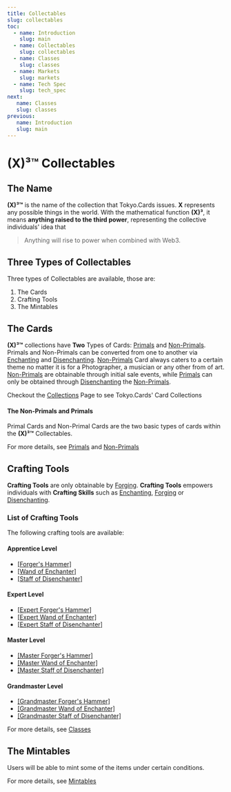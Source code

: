 ```yaml
---
title: Collectables
slug: collectables
toc:
  - name: Introduction
    slug: main 
  - name: Collectables 
    slug: collectables 
  - name: Classes 
    slug: classes 
  - name: Markets 
    slug: markets 
  - name: Tech Spec 
    slug: tech_spec 
next: 
   name: Classes 
   slug: classes 
previous: 
   name: Introduction 
   slug: main 
---
```


# __(X)³™__ Collectables

## The Name
__(X)³™__ is the name of the collection that Tokyo.Cards issues. __X__ represents any possible things in the world. With the mathematical function __(X)³__, it means __anything raised to the third power__, representing the collective individuals' idea that

> Anything will rise to power when combined with Web3.

## Three Types of Collectables
Three types of Collectables are available, those are:

1. The Cards
2. Crafting Tools 
3. The Mintables


## The Cards
__(X)³™__ collections have __Two__ Types of Cards: [Primals](/wiki/?slug=/collectables/primals&lang=en) and [Non-Primals](/wiki/?slug=/collectables/non_primals&lang=en). Primals and Non-Primals can be converted from one to another via [Enchanting](/wiki/?slug=classes&lang=en#enchanter) and [Disenchanting](/wiki/?slug=classes&lang=en#disenchanter). [Non-Primals](/wiki/?slug=/collectables/non_primals&lang=en) Card always caters to a certain theme no matter it is for a Photographer, a musician or any other from of art. [Non-Primals](/wiki/?slug=/collectables/non_primals&lang=en) are obtainable through initial sale events, while [Primals](/wiki/?slug=/collectables/primals&lang=en) can only be obtained through [Disenchanting](/wiki/?slug=classes&lang=en#disenchanter) the [Non-Primals](/wiki/?slug=/collectables/non_primals&lang=en).

Checkout the [Collections](/collections/?lang=en) Page to see Tokyo.Cards' Card Collections


#### The Non-Primals and Primals
Primal Cards and Non-Primal Cards are the two basic types of cards within the __(X)³™__ Collectables.

For more details, see [Primals](/wiki/?slug=/collectables/primals&lang=en) and [Non-Primals](/wiki/?slug=/collectables/non_primals&lang=en)


## Crafting Tools 
__Crafting Tools__ are only obtainable by [Forging](/wiki/?slug=classes&lang=en#forger). __Crafting Tools__ empowers individuals with __Crafting Skills__ such as [Enchanting](/wiki/?slug=classes&lang=en#enchanter), [Forging](/wiki/?slug=classes&lang=en#forger) or [Disenchanting](/wiki/?slug=classes&lang=en#disenchanter).

### List of Crafting Tools
The following crafting tools are available:

#### Apprentice Level 
- [[Forger's Hammer]](ForgerHammer)
- [[Wand of Enchanter]](EnchanterWand)
- [[Staff of Disenchanter]](DisenchanterStaff)

#### Expert Level
- [[Expert Forger's Hammer]](ForgerHammer)
- [[Expert Wand of Enchanter]](EnchanterWand)
- [[Expert Staff of Disenchanter]](DisenchanterStaff)

#### Master Level 
- [[Master Forger's Hammer]](ForgerHammer)
- [[Master Wand of Enchanter]](EnchanterWand)
- [[Master Staff of Disenchanter]](DisenchanterStaff)

#### Grandmaster Level 
- [[Grandmaster Forger's Hammer]](ForgerHammer)
- [[Grandmaster Wand of Enchanter]](EnchanterWand)
- [[Grandmaster Staff of Disenchanter]](DisenchanterStaff)

For more details, see [Classes](/wiki/?slug=classes&lang=en) 

## The Mintables
Users will be able to mint some of the items under certain conditions. 

For more details, see [Mintables](#mintable)
